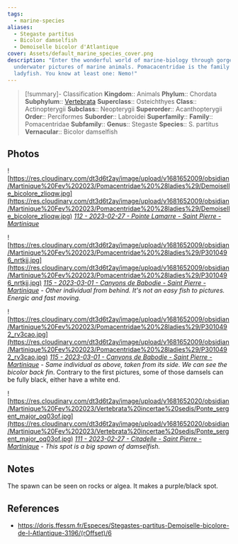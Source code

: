 ```yaml
---
tags:
  - marine-species
aliases:
  - Stegaste partitus
  - Bicolor damselfish
  - Demoiselle bicolor d'Atlantique
cover: Assets/default_marine_species_cover.png
description: "Enter the wonderful world of marine-biology through gorgeous
  underwater pictures of marine animals. Pomacacentridae is the family of
  ladyfish. You know at least one: Nemo!"
---
```

> [!summary]- Classification
**Kingdom**:: Animals
**Phylum**:: Chordata
**Subphylum**:: [Vertebrata](Vertebrata.md)
**Superclass**:: Osteichthyes
**Class**:: Actinopterygii
**Subclass**::  Neopterygii
**Superorder**:: Acanthopterygii
**Order**:: Perciformes
**Suborder**:: Labroidei
**Superfamily**::
**Family**:: Pomacentridae
**Subfamily**::
**Genus**:: Stegaste
**Species**:: S. partitus
**Vernacular**:: Bicolor damselfish

## Photos
![https://res.cloudinary.com/dt3d6t2ay/image/upload/v1681652009/obsidian/Martinique%20Fev%202023/Pomacentridae%20%28ladies%29/Demoiselle_bicolore_zlioqw.jpg](https://res.cloudinary.com/dt3d6t2ay/image/upload/v1681652009/obsidian/Martinique%20Fev%202023/Pomacentridae%20%28ladies%29/Demoiselle_bicolore_zlioqw.jpg)
*[112 - 2023-02-27 - Pointe Lamarre - Saint Pierre - Martinique](112%20-%202023-02-27%20-%20Pointe%20Lamarre%20-%20Saint%20Pierre%20-%20Martinique.md)*

![https://res.cloudinary.com/dt3d6t2ay/image/upload/v1681652009/obsidian/Martinique%20Fev%202023/Pomacentridae%20%28ladies%29/P3010496_nrtkjj.jpg](https://res.cloudinary.com/dt3d6t2ay/image/upload/v1681652009/obsidian/Martinique%20Fev%202023/Pomacentridae%20%28ladies%29/P3010496_nrtkjj.jpg)
*[115 - 2023-03-01 - Canyons de Babodie - Saint Pierre - Martinique](115%20-%202023-03-01%20-%20Canyons%20de%20Babodie%20-%20Saint%20Pierre%20-%20Martinique.md) - Other individual from behind. It's not an easy fish to pictures. Energic and fast moving.*

![https://res.cloudinary.com/dt3d6t2ay/image/upload/v1681652009/obsidian/Martinique%20Fev%202023/Pomacentridae%20%28ladies%29/P3010492_rv3cao.jpg](https://res.cloudinary.com/dt3d6t2ay/image/upload/v1681652009/obsidian/Martinique%20Fev%202023/Pomacentridae%20%28ladies%29/P3010492_rv3cao.jpg)
*[115 - 2023-03-01 - Canyons de Babodie - Saint Pierre - Martinique](115%20-%202023-03-01%20-%20Canyons%20de%20Babodie%20-%20Saint%20Pierre%20-%20Martinique.md) - Same individual as above, taken from its side. We can see the bicolor back fin*. Contrary to the first pictures, some of those damsels can be fully black, either have a white end.  

![https://res.cloudinary.com/dt3d6t2ay/image/upload/v1681652020/obsidian/Martinique%20Fev%202023/Vertebrata%20incertae%20sedis/Ponte_sergent_major_oq03of.jpg](https://res.cloudinary.com/dt3d6t2ay/image/upload/v1681652020/obsidian/Martinique%20Fev%202023/Vertebrata%20incertae%20sedis/Ponte_sergent_major_oq03of.jpg)
*[111 - 2023-02-27 - Citadelle - Saint Pierre - Martinique](111%20-%202023-02-27%20-%20Citadelle%20-%20Saint%20Pierre%20-%20Martinique.md) - This spot is a big spawn of damselfish.*
## Notes
The spawn can be seen on rocks or algea. It makes a purple/black spot. 
## References
- https://doris.ffessm.fr/Especes/Stegastes-partitus-Demoiselle-bicolore-de-l-Atlantique-3196/(rOffset)/6